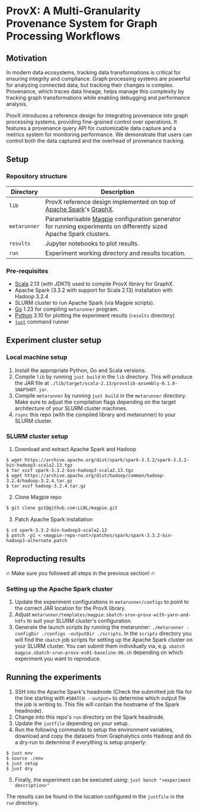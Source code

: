 # ProvX: A Multi-Granularity Provenance System for Graph Processing Workflows

## Motivation
In modern data ecosystems, tracking data transformations is critical for ensuring integrity and compliance. Graph processing systems are powerful for analyzing connected data, but tracking their changes is complex. Provenance, which traces data lineage, helps manage this complexity by tracking graph transformations while enabling debugging and performance analysis.

ProvX introduces a reference design for integrating provenance into graph processing systems, providing fine-grained control over operations. It features a provenance query API for customizable data capture and a metrics system for monitoring performance. We demonstrate that users can control both the data captured and the overhead of provenance tracking.

## Setup

### Repository structure

| Directory | Description |
| --- | --- |
| `lib` | ProvX reference design implemented on top of [Apache Spark](https://spark.apache.org)'s [GraphX](https://spark.apache.org/docs/latest/graphx-programming-guide.html). |
| `metarunner` | Parameterisable [Magpie](https://github.com/LLNL/magpie) configuration generator for running experiments on differently sized Apache Spark clusters. |
| `results` | Jupyter notebooks to plot results. |
| `run` | Experiment working directory and results location. |

### Pre-requisites

- [Scala](https://www.scala-lang.org/) 2.13 (with JDK11) used to compile ProvX library for GraphX.
- Apache Spark (3.3.2 with support for Scala 2.13) installation with Hadoop 3.2.4
- SLURM cluster to run Apache Spark (via Magpie scripts).
- [Go](https://go.dev/) 1.23 for compiling `metarunner` program.
- [Python](https://www.python.org/) 3.10 for plotting the experiment results (`results` directory)
- [`just`](https://just.systems/) command runner

## Experiment cluster setup

### Local machine setup

1. Install the appropriate Python, Go and Scala versions.
2. Compile `lib` by running `just build` in the `lib` directory. This will produce the JAR file at `./lib/target/scala-2.13/provxlib-assembly-0.1.0-SNAPSHOT.jar`.
3. Compile `metarunner` by running `just build` in the `metarunner` directory. Make sure to adjust the compilation flags depending on the target architecture of your SLURM cluster machines.
4. `rsync` this repo (with the compiled library and metarunner) to your SLURM cluster.

### SLURM cluster setup

1. Download and extract Apache Spark and Hadoop
```
$ wget https://archive.apache.org/dist/spark/spark-3.3.2/spark-3.3.2-bin-hadoop3-scala2.13.tgz
$ tar xvzf spark-3.3.2-bin-hadoop3-scala2.13.tgz
$ wget https://archive.apache.org/dist/hadoop/common/hadoop-3.2.4/hadoop-3.2.4.tar.gz
$ tar xvzf hadoop-3.2.4.tar.gz
```
2. Clone Magpie repo
```sh
$ git clone git@github.com:LLNL/magpie.git
```
3. Patch Apache Spark installation
```
$ cd spark-3.3.2-bin-hadoop3-scala2.13
$ patch -p1 < <magpie-repo-root>/patches/spark/spark-3.3.2-bin-hadoop3-alternate.patch
```

## Reproducting results

:fire: Make sure you followed all steps in the previous section! :fire:

### Setting up the Apache Spark cluster
1. Update the experiment configurations in `metarunner/configs` to point to the correct JAR location for the ProvX library.
2. Adjust `metarunner/templates/magpie.sbatch-srun-provx-with-yarn-and-hdfs` to suit your SLURM cluster's configuration.
3. Generate the launch scripts by running the metarunner: `./metarunner -configDir ./configs -outputDir ./scripts`. In the `scripts` directory you will find the `sbatch` job scripts for setting up the Apache Spark cluster on your SLURM cluster. You can submit them individually via, e.g. `sbatch magpie.sbatch-srun-provx-es01-baseline-06.sh` depending on which experiment you want to reproduce.

## Running the experiments

1. SSH into the Apache Spark's headnode (Check the submitted job file for the line starting with `#SBATCH --output=` to determine which output file the job is writing to. This file will contain the hostname of the Spark headnode).
2. Change into this repo's `run` directory on the Spark headnode.
3. Update the `justfile` depending on your setup.
4. Run the following commands to setup the environment variables, download and copy the datasets from Graphalytics onto Hadoop and do a dry-run to determine if everything is setup properly:
```
$ just env
$ source ./env
$ just setup
$ just dry
```
5. Finally, the experiment can be executed using: `just bench "<experiment description>"`

The results can be found in the location configured in the `justfile` in the `run` directory.

